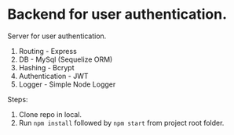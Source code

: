 # Backend for user authentication.

Server for user authentication.

1. Routing - Express
2. DB - MySql (Sequelize ORM)
3. Hashing - Bcrypt
4. Authentication - JWT
5. Logger - Simple Node Logger

Steps:

1. Clone repo in local.
2. Run `npm install` followed by `npm start` from project root folder.
